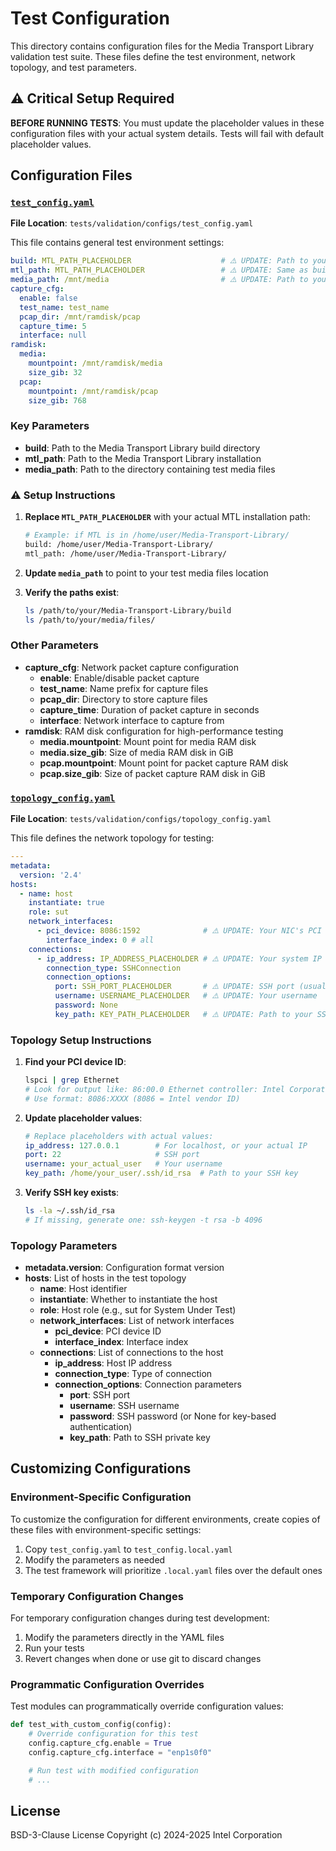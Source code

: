 # Test Configuration

This directory contains configuration files for the Media Transport Library validation test suite. These files define the test environment, network topology, and test parameters.

## ⚠️ Critical Setup Required

**BEFORE RUNNING TESTS**: You must update the placeholder values in these configuration files with your actual system details. Tests will fail with default placeholder values.

## Configuration Files

### [`test_config.yaml`](test_config.yaml)

**File Location**: `tests/validation/configs/test_config.yaml`

This file contains general test environment settings:

```yaml
build: MTL_PATH_PLACEHOLDER                    # ⚠️ UPDATE: Path to your MTL installation
mtl_path: MTL_PATH_PLACEHOLDER                 # ⚠️ UPDATE: Same as build path
media_path: /mnt/media                         # ⚠️ UPDATE: Path to your test media files
capture_cfg:
  enable: false
  test_name: test_name
  pcap_dir: /mnt/ramdisk/pcap
  capture_time: 5
  interface: null
ramdisk:
  media:
    mountpoint: /mnt/ramdisk/media
    size_gib: 32
  pcap:
    mountpoint: /mnt/ramdisk/pcap
    size_gib: 768
```

### Key Parameters

- **build**: Path to the Media Transport Library build directory
- **mtl_path**: Path to the Media Transport Library installation
- **media_path**: Path to the directory containing test media files

### ⚠️ Setup Instructions

1. **Replace `MTL_PATH_PLACEHOLDER`** with your actual MTL installation path:
   ```bash
   # Example: if MTL is in /home/user/Media-Transport-Library/
   build: /home/user/Media-Transport-Library/
   mtl_path: /home/user/Media-Transport-Library/
   ```

2. **Update `media_path`** to point to your test media files location

3. **Verify the paths exist**:
   ```bash
   ls /path/to/your/Media-Transport-Library/build
   ls /path/to/your/media/files/
   ```

### Other Parameters
- **capture_cfg**: Network packet capture configuration
  - **enable**: Enable/disable packet capture
  - **test_name**: Name prefix for capture files
  - **pcap_dir**: Directory to store capture files
  - **capture_time**: Duration of packet capture in seconds
  - **interface**: Network interface to capture from
- **ramdisk**: RAM disk configuration for high-performance testing
  - **media.mountpoint**: Mount point for media RAM disk
  - **media.size_gib**: Size of media RAM disk in GiB
  - **pcap.mountpoint**: Mount point for packet capture RAM disk
  - **pcap.size_gib**: Size of packet capture RAM disk in GiB

### [`topology_config.yaml`](topology_config.yaml)

**File Location**: `tests/validation/configs/topology_config.yaml`

This file defines the network topology for testing:

```yaml
---
metadata:
  version: '2.4'
hosts:
  - name: host
    instantiate: true
    role: sut
    network_interfaces:
      - pci_device: 8086:1592              # ⚠️ UPDATE: Your NIC's PCI device ID
        interface_index: 0 # all
    connections:
      - ip_address: IP_ADDRESS_PLACEHOLDER # ⚠️ UPDATE: Your system IP
        connection_type: SSHConnection
        connection_options:
          port: SSH_PORT_PLACEHOLDER       # ⚠️ UPDATE: SSH port (usually 22)
          username: USERNAME_PLACEHOLDER   # ⚠️ UPDATE: Your username
          password: None
          key_path: KEY_PATH_PLACEHOLDER   # ⚠️ UPDATE: Path to your SSH key
```

### Topology Setup Instructions

1. **Find your PCI device ID**:
   ```bash
   lspci | grep Ethernet
   # Look for output like: 86:00.0 Ethernet controller: Intel Corporation...
   # Use format: 8086:XXXX (8086 = Intel vendor ID)
   ```

2. **Update placeholder values**:
   ```yaml
   # Replace placeholders with actual values:
   ip_address: 127.0.0.1        # For localhost, or your actual IP
   port: 22                     # SSH port
   username: your_actual_user   # Your username
   key_path: /home/your_user/.ssh/id_rsa  # Path to your SSH key
   ```

3. **Verify SSH key exists**:
   ```bash
   ls -la ~/.ssh/id_rsa
   # If missing, generate one: ssh-keygen -t rsa -b 4096
   ```

### Topology Parameters

- **metadata.version**: Configuration format version
- **hosts**: List of hosts in the test topology
  - **name**: Host identifier
  - **instantiate**: Whether to instantiate the host
  - **role**: Host role (e.g., sut for System Under Test)
  - **network_interfaces**: List of network interfaces
    - **pci_device**: PCI device ID
    - **interface_index**: Interface index
  - **connections**: List of connections to the host
    - **ip_address**: Host IP address
    - **connection_type**: Type of connection
    - **connection_options**: Connection parameters
      - **port**: SSH port
      - **username**: SSH username
      - **password**: SSH password (or None for key-based authentication)
      - **key_path**: Path to SSH private key

## Customizing Configurations

### Environment-Specific Configuration

To customize the configuration for different environments, create copies of these files with environment-specific settings:

1. Copy `test_config.yaml` to `test_config.local.yaml`
2. Modify the parameters as needed
3. The test framework will prioritize `.local.yaml` files over the default ones

### Temporary Configuration Changes

For temporary configuration changes during test development:

1. Modify the parameters directly in the YAML files
2. Run your tests
3. Revert changes when done or use git to discard changes

### Programmatic Configuration Overrides

Test modules can programmatically override configuration values:

```python
def test_with_custom_config(config):
    # Override configuration for this test
    config.capture_cfg.enable = True
    config.capture_cfg.interface = "enp1s0f0"

    # Run test with modified configuration
    # ...
```

## License

BSD-3-Clause License
Copyright (c) 2024-2025 Intel Corporation
